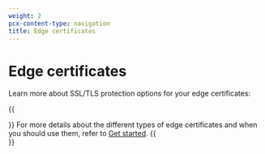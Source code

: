 ```yaml
---
weight: 2
pcx-content-type: navigation
title: Edge certificates
---
```


# Edge certificates

Learn more about SSL/TLS protection options for your edge certificates:

<DirectoryListing path="/edge-certificates" />

{{<Aside type="note">}}
For more details about the different types of edge certificates and when you should use them, refer to [Get started](/ssl/get-started/).
{{</Aside>}}
